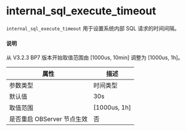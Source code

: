 # internal_sql_execute_timeout

`internal_sql_execute_timeout` 用于设置系统内部 SQL 请求的时间间隔。

<main id="notice" type='explain'>
  <h4>说明</h4>
  <p>从 V3.2.3 BP7 版本开始取值范围由 [1000us, 10min] 调整为 [1000us, 1h]。</p>
</main>


|      **属性**      |      **描述**       |
|------------------|-------------------|
| 参数类型             | 时间类型              |
| 默认值              | 30s               |
| 取值范围             | \[1000us, 1h] |
| 是否重启 OBServer 节点生效 | 否                 |

